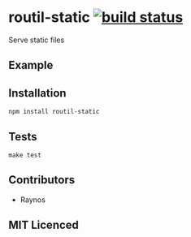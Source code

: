 # routil-static [![build status][1]][2]

Serve static files

## Example

## Installation

`npm install routil-static`

## Tests

`make test`

## Contributors

 - Raynos

## MIT Licenced

  [1]: https://secure.travis-ci.org/Raynos/routil-static.png
  [2]: http://travis-ci.org/Raynos/routil-static